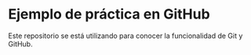 # Ejemplo de práctica en GitHub
Este repositorio se está utilizando para conocer la funcionalidad
de Git y GitHub.
